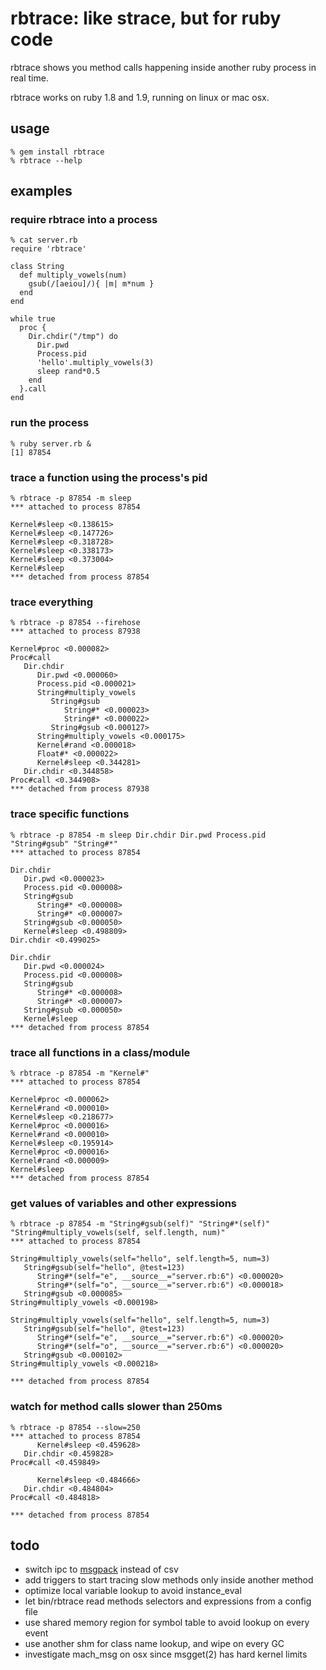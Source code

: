 # rbtrace: like strace, but for ruby code

rbtrace shows you method calls happening inside another ruby process in real
time.

rbtrace works on ruby 1.8 and 1.9, running on linux or mac osx.

## usage

    % gem install rbtrace
    % rbtrace --help

## examples

### require rbtrace into a process

    % cat server.rb
    require 'rbtrace'

    class String
      def multiply_vowels(num)
        gsub(/[aeiou]/){ |m| m*num }
      end
    end

    while true
      proc {
        Dir.chdir("/tmp") do
          Dir.pwd
          Process.pid
          'hello'.multiply_vowels(3)
          sleep rand*0.5
        end
      }.call
    end

### run the process

    % ruby server.rb &
    [1] 87854

### trace a function using the process's pid

    % rbtrace -p 87854 -m sleep
    *** attached to process 87854

    Kernel#sleep <0.138615>
    Kernel#sleep <0.147726>
    Kernel#sleep <0.318728>
    Kernel#sleep <0.338173>
    Kernel#sleep <0.373004>
    Kernel#sleep
    *** detached from process 87854

### trace everything

    % rbtrace -p 87854 --firehose
    *** attached to process 87938

    Kernel#proc <0.000082>
    Proc#call
       Dir.chdir
          Dir.pwd <0.000060>
          Process.pid <0.000021>
          String#multiply_vowels
             String#gsub
                String#* <0.000023>
                String#* <0.000022>
             String#gsub <0.000127>
          String#multiply_vowels <0.000175>
          Kernel#rand <0.000018>
          Float#* <0.000022>
          Kernel#sleep <0.344281>
       Dir.chdir <0.344858>
    Proc#call <0.344908>
    *** detached from process 87938

### trace specific functions

    % rbtrace -p 87854 -m sleep Dir.chdir Dir.pwd Process.pid "String#gsub" "String#*"
    *** attached to process 87854

    Dir.chdir
       Dir.pwd <0.000023>
       Process.pid <0.000008>
       String#gsub
          String#* <0.000008>
          String#* <0.000007>
       String#gsub <0.000050>
       Kernel#sleep <0.498809>
    Dir.chdir <0.499025>

    Dir.chdir
       Dir.pwd <0.000024>
       Process.pid <0.000008>
       String#gsub
          String#* <0.000008>
          String#* <0.000007>
       String#gsub <0.000050>
       Kernel#sleep
    *** detached from process 87854

### trace all functions in a class/module

    % rbtrace -p 87854 -m "Kernel#"
    *** attached to process 87854

    Kernel#proc <0.000062>
    Kernel#rand <0.000010>
    Kernel#sleep <0.218677>
    Kernel#proc <0.000016>
    Kernel#rand <0.000010>
    Kernel#sleep <0.195914>
    Kernel#proc <0.000016>
    Kernel#rand <0.000009>
    Kernel#sleep
    *** detached from process 87854

### get values of variables and other expressions

    % rbtrace -p 87854 -m "String#gsub(self)" "String#*(self)" "String#multiply_vowels(self, self.length, num)"
    *** attached to process 87854

    String#multiply_vowels(self="hello", self.length=5, num=3)
       String#gsub(self="hello", @test=123)
          String#*(self="e", __source__="server.rb:6") <0.000020>
          String#*(self="o", __source__="server.rb:6") <0.000018>
       String#gsub <0.000085>
    String#multiply_vowels <0.000198>

    String#multiply_vowels(self="hello", self.length=5, num=3)
       String#gsub(self="hello", @test=123)
          String#*(self="e", __source__="server.rb:6") <0.000020>
          String#*(self="o", __source__="server.rb:6") <0.000020>
       String#gsub <0.000102>
    String#multiply_vowels <0.000218>

    *** detached from process 87854

### watch for method calls slower than 250ms

    % rbtrace -p 87854 --slow=250
    *** attached to process 87854
          Kernel#sleep <0.459628>
       Dir.chdir <0.459828>
    Proc#call <0.459849>

          Kernel#sleep <0.484666>
       Dir.chdir <0.484804>
    Proc#call <0.484818>

    *** detached from process 87854

## todo

* switch ipc to [msgpack](https://github.com/dhotson/msgpack/tree/master/c) instead of csv
* add triggers to start tracing slow methods only inside another method
* optimize local variable lookup to avoid instance_eval
* let bin/rbtrace read methods selectors and expressions from a config file
* use shared memory region for symbol table to avoid lookup on every event
* use another shm for class name lookup, and wipe on every GC
* investigate mach_msg on osx since msgget(2) has hard kernel limits

